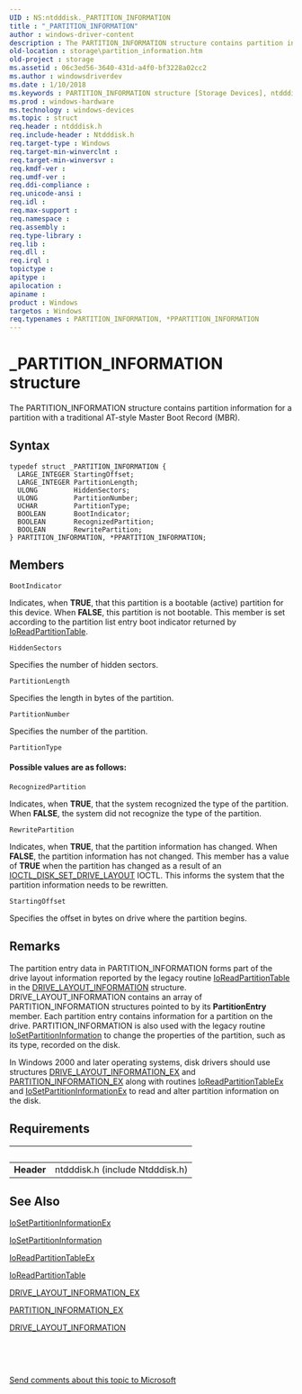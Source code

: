 ```yaml
---
UID : NS:ntdddisk._PARTITION_INFORMATION
title : "_PARTITION_INFORMATION"
author : windows-driver-content
description : The PARTITION_INFORMATION structure contains partition information for a partition with a traditional AT-style Master Boot Record (MBR).
old-location : storage\partition_information.htm
old-project : storage
ms.assetid : 06c3ed56-3640-431d-a4f0-bf3228a02cc2
ms.author : windowsdriverdev
ms.date : 1/10/2018
ms.keywords : PARTITION_INFORMATION structure [Storage Devices], ntdddisk/PPARTITION_INFORMATION, _PARTITION_INFORMATION, *PPARTITION_INFORMATION, ntdddisk/PARTITION_INFORMATION, storage.partition_information, PPARTITION_INFORMATION structure pointer [Storage Devices], PPARTITION_INFORMATION, PARTITION_INFORMATION, structs-disk_19ff49c5-6929-46fb-a9c2-4850969a99a8.xml
ms.prod : windows-hardware
ms.technology : windows-devices
ms.topic : struct
req.header : ntdddisk.h
req.include-header : Ntdddisk.h
req.target-type : Windows
req.target-min-winverclnt : 
req.target-min-winversvr : 
req.kmdf-ver : 
req.umdf-ver : 
req.ddi-compliance : 
req.unicode-ansi : 
req.idl : 
req.max-support : 
req.namespace : 
req.assembly : 
req.type-library : 
req.lib : 
req.dll : 
req.irql : 
topictype : 
apitype : 
apilocation : 
apiname : 
product : Windows
targetos : Windows
req.typenames : PARTITION_INFORMATION, *PPARTITION_INFORMATION
---
```


# _PARTITION_INFORMATION structure
The PARTITION_INFORMATION structure contains partition information for a partition with a traditional AT-style Master Boot Record (MBR).

## Syntax
````
typedef struct _PARTITION_INFORMATION {
  LARGE_INTEGER StartingOffset;
  LARGE_INTEGER PartitionLength;
  ULONG         HiddenSectors;
  ULONG         PartitionNumber;
  UCHAR         PartitionType;
  BOOLEAN       BootIndicator;
  BOOLEAN       RecognizedPartition;
  BOOLEAN       RewritePartition;
} PARTITION_INFORMATION, *PPARTITION_INFORMATION;
````

## Members


`BootIndicator`

Indicates, when <b>TRUE</b>, that this partition is a bootable (active) partition for this device. When <b>FALSE</b>, this partition is not bootable. This member is set according to the partition list entry boot indicator returned by <a href="..\ntddk\nf-ntddk-ioreadpartitiontable.md">IoReadPartitionTable</a>.

`HiddenSectors`

Specifies the number of hidden sectors.

`PartitionLength`

Specifies the length in bytes of the partition.

`PartitionNumber`

Specifies the number of the partition.

`PartitionType`

####  Possible values are as follows:



####

`RecognizedPartition`

Indicates, when <b>TRUE</b>, that the system recognized the type of the partition. When <b>FALSE</b>, the system did not recognize the type of the partition.

`RewritePartition`

Indicates, when <b>TRUE</b>, that the partition information has changed. When <b>FALSE</b>, the partition information has not changed. This member has a value of <b>TRUE</b> when the partition has changed as a result of an <a href="..\ntdddisk\ni-ntdddisk-ioctl_disk_set_drive_layout.md">IOCTL_DISK_SET_DRIVE_LAYOUT</a> IOCTL. This informs the system that the partition information needs to be rewritten.

`StartingOffset`

Specifies the offset in bytes on drive where the partition begins.

## Remarks
The partition entry data in PARTITION_INFORMATION forms part of the drive layout information reported by the legacy routine <a href="..\ntddk\nf-ntddk-ioreadpartitiontable.md">IoReadPartitionTable</a> in the <a href="..\ntdddisk\ns-ntdddisk-_drive_layout_information.md">DRIVE_LAYOUT_INFORMATION</a> structure. DRIVE_LAYOUT_INFORMATION contains an array of PARTITION_INFORMATION structures pointed to by its <b>PartitionEntry</b> member. Each partition entry contains information for a partition on the drive. PARTITION_INFORMATION is also used with the legacy routine <a href="..\ntddk\nf-ntddk-iosetpartitioninformation.md">IoSetPartitionInformation</a> to change the properties of the partition, such as its type, recorded on the disk. 

In Windows 2000 and later operating systems, disk drivers should use structures <a href="..\ntdddisk\ns-ntdddisk-_drive_layout_information_ex.md">DRIVE_LAYOUT_INFORMATION_EX</a> and <a href="..\ntdddisk\ns-ntdddisk-_partition_information_ex.md">PARTITION_INFORMATION_EX</a> along with routines <a href="..\ntddk\nf-ntddk-ioreadpartitiontableex.md">IoReadPartitionTableEx</a> and <a href="..\ntddk\nf-ntddk-iosetpartitioninformationex.md">IoSetPartitionInformationEx</a> to read and alter partition information on the disk.

## Requirements
| &nbsp; | &nbsp; |
| ---- |:---- |
| **Header** | ntdddisk.h (include Ntdddisk.h) |

## See Also

<a href="..\ntddk\nf-ntddk-iosetpartitioninformationex.md">IoSetPartitionInformationEx</a>

<a href="..\ntddk\nf-ntddk-iosetpartitioninformation.md">IoSetPartitionInformation</a>

<a href="..\ntddk\nf-ntddk-ioreadpartitiontableex.md">IoReadPartitionTableEx</a>

<a href="..\ntddk\nf-ntddk-ioreadpartitiontable.md">IoReadPartitionTable</a>

<a href="..\ntdddisk\ns-ntdddisk-_drive_layout_information_ex.md">DRIVE_LAYOUT_INFORMATION_EX</a>

<a href="..\ntdddisk\ns-ntdddisk-_partition_information_ex.md">PARTITION_INFORMATION_EX</a>

<a href="..\ntdddisk\ns-ntdddisk-_drive_layout_information.md">DRIVE_LAYOUT_INFORMATION</a>

 

 

<a href="mailto:wsddocfb@microsoft.com?subject=Documentation%20feedback [storage\storage]:%20PARTITION_INFORMATION structure%20 RELEASE:%20(1/10/2018)&amp;body=%0A%0APRIVACY STATEMENT%0A%0AWe use your feedback to improve the documentation. We don't use your email address for any other purpose, and we'll remove your email address from our system after the issue that you're reporting is fixed. While we're working to fix this issue, we might send you an email message to ask for more info. Later, we might also send you an email message to let you know that we've addressed your feedback.%0A%0AFor more info about Microsoft's privacy policy, see http://privacy.microsoft.com/en-us/default.aspx." title="Send comments about this topic to Microsoft">Send comments about this topic to Microsoft</a>